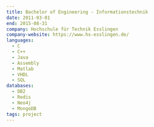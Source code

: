 ```yaml
---
title: Bachelor of Engineering - Informationstechnik
date: 2011-03-01
end: 2015-08-31
company: Hochschule für Technik Esslingen
company-website: https://www.hs-esslingen.de/
languages:
  - C
  - C++
  - Java
  - Assembly
  - Matlab
  - VHDL
  - SQL
databases:
  - DB2
  - Redis
  - Neo4j
  - MongoDB
tags: project
---
```

